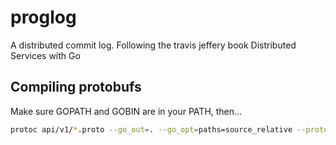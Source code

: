 # proglog

A distributed commit log. Following the travis jeffery book Distributed Services with Go

## Compiling protobufs

Make sure GOPATH and GOBIN are in your PATH, then...

```bash
protoc api/v1/*.proto --go_out=. --go_opt=paths=source_relative --proto_path=.
```
